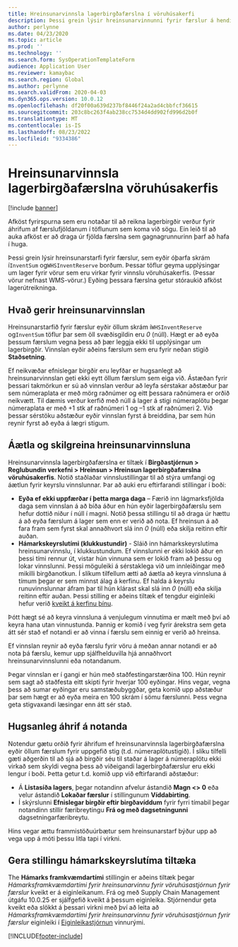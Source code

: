 ```yaml
---
title: Hreinsunarvinnsla lagerbirgðafærslna í vöruhúsakerfi
description: Þessi grein lýsir hreinsunarvinnunni fyrir færslur á hendi, sem hjálpar til við að bæta afköst kerfisins með því að bera kennsl á og eyða tengdum en óþarfa skrám.
author: perlynne
ms.date: 04/23/2020
ms.topic: article
ms.prod: ''
ms.technology: ''
ms.search.form: SysOperationTemplateForm
audience: Application User
ms.reviewer: kamaybac
ms.search.region: Global
ms.author: perlynne
ms.search.validFrom: 2020-04-03
ms.dyn365.ops.version: 10.0.12
ms.openlocfilehash: df20f00a639d237bf8446f24a2ad4cbbfcf36615
ms.sourcegitcommit: 203c8bc263f4ab238cc7534d4dd902fd996d2b0f
ms.translationtype: MT
ms.contentlocale: is-IS
ms.lasthandoff: 08/23/2022
ms.locfileid: "9334386"
---
```

# <a name="warehouse-management-on-hand-entries-cleanup-job"></a>Hreinsunarvinnsla lagerbirgðafærslna vöruhúsakerfis

[!include [banner](../includes/banner.md)]

Afköst fyrirspurna sem eru notaðar til að reikna lagerbirgðir verður fyrir áhrifum af færslufjöldanum í töflunum sem koma við sögu. Ein leið til að auka afköst er að draga úr fjölda færslna sem gagnagrunnurinn þarf að hafa í huga.

Þessi grein lýsir hreinsunarstarfi fyrir færslur, sem eyðir óþarfa skrám í`InventSum` og`WHSInventReserve` borðum. Þessar töflur geyma upplýsingar um lager fyrir vörur sem eru virkar fyrir vinnslu vöruhúsakerfis. (Þessar vörur nefnast WMS-vörur.) Eyðing þessara færslna getur stóraukið afköst lagerútreikninga.

## <a name="what-the-cleanup-job-does"></a>Hvað gerir hreinsunarvinnslan

Hreinsunarstarfið fyrir færslur eyðir öllum skrám í`WHSInventReserve` og`InventSum` töflur þar sem öll svæðisgildin eru *0* (núll). Hægt er að eyða þessum færslum vegna þess að þær leggja ekki til upplýsingar um lagerbirgðir. Vinnslan eyðir aðeins færslum sem eru fyrir neðan stigið **Staðsetning**.

Ef neikvæðar efnislegar birgðir eru leyfðar er hugsanlegt að hreinsunarvinnslan geti ekki eytt öllum færslum sem eiga við. Ástæðan fyrir þessari takmörkun er sú að vinnslan verður að leyfa sérstakar aðstæður þar sem númeraplata er með mörg raðnúmer og eitt þessara raðnúmera er orðið neikvætt. Til dæmis verður kerfið með núll á lager á stigi númeraplötu þegar númeraplata er með +1 stk af raðnúmeri 1 og –1 stk af raðnúmeri 2. Við þessar sérstöku aðstæður eyðir vinnslan fyrst á breiddina, þar sem hún reynir fyrst að eyða á lægri stigum.

## <a name="schedule-and-configure-the-cleanup-job"></a>Áætla og skilgreina hreinsunarvinnsluna

Hreinsunarvinnsla lagerbirgðafærslna er tiltæk í **Birgðastjórnun \> Reglubundin verkefni \> Hreinsun \> Hreinsun lagerbirgðafærslna vöruhúsakerfis**. Notið staðlaðar vinnslustillingar til að stýra umfangi og áætlun fyrir keyrslu vinnslunnar. Þar að auki eru eftirfarandi stillingar í boði:

- **Eyða ef ekki uppfærðar í þetta marga daga** – Færið inn lágmarksfjölda daga sem vinnslan á að bíða áður en hún eyðir lagerbirgðafærslu sem hefur dottið niður í núll í magni. Notið þessa stillingu til að draga úr hættu á að eyða færslum á lager sem enn er verið að nota. Ef hreinsun á að fara fram sem fyrst skal annaðhvort slá inn *0* (núll) eða skilja reitinn eftir auðan.
- **Hámarkskeyrslutími (klukkustundir)** - Sláið inn hámarkskeyrslutíma hreinsunarvinnslu, í klukkustundum. Ef vinnslunni er ekki lokið áður en þessi tími rennur út, vistar hún vinnuna sem er lokið fram að þessu og lokar vinnslunni. Þessi möguleiki á sérstaklega við um innleiðingar með mikilli birgðanotkun. Í slíkum tilfellum ætti að áætla að keyra vinnsluna á tímum þegar er sem minnst álag á kerfinu. Ef halda á keyrslu runuvinnslunnar áfram þar til hún klárast skal slá inn *0* (núll) eða skilja reitinn eftir auðan. Þessi stilling er aðeins tiltæk ef tengdur eiginleiki hefur verið [kveikt á kerfinu þínu](#max-execution-time).

Þótt hægt sé að keyra vinnsluna á venjulegum vinnutíma er mælt með því að keyra hana utan vinnustunda. Þannig er komið í veg fyrir árekstra sem geta átt sér stað ef notandi er að vinna í færslu sem einnig er verið að hreinsa.

Ef vinnslan reynir að eyða færslu fyrir vöru á meðan annar notandi er að nota þá færslu, kemur upp sjálfhelduvilla hjá annaðhvort hreinsunarvinnslunni eða notandanum.

Þegar vinnslan er í gangi er hún með staðfestingarstærðina 100. Hún reynir sem sagt að staðfesta eitt skipti fyrir hverjar 100 eyðingar. Hins vegar, vegna þess að sumar eyðingar eru samstæðubyggðar, geta komið upp aðstæður þar sem hægt er að eyða meira en 100 skrám í sömu færslunni. Þess vegna geta stigvaxandi læsingar enn átt sér stað.

## <a name="possible-user-impact"></a>Hugsanleg áhrif á notanda

Notendur gætu orðið fyrir áhrifum ef hreinsunarvinnsla lagerbirgðafærslna eyðir öllum færslum fyrir uppgefið stig (t.d. númeraplötustigið). Í slíku tilfelli gæti aðgerðin til að sjá að birgðir séu til staðar á lager á númeraplötu ekki virkað sem skyldi vegna þess að viðeigandi lagerbirgðafærslur eru ekki lengur í boði. Þetta getur t.d. komið upp við eftirfarandi aðstæður:

- Á **Listasíða lagers**, þegar notandinn afvelur ástandið **Magn \<\> 0** eða velur ástandið **Lokaðar færslur** í stillingunum **Víddabirting**.
- Í skýrslunni **Efnislegar birgðir eftir birgðavíddum** fyrir fyrri tímabil þegar notandinn stillir færibreytingu **Frá og með dagsetningunni** dagsetningarfæribreytu.

Hins vegar ættu frammistöðuúrbætur sem hreinsunarstarf býður upp að vega upp á móti þessu litla tapi í virkni.

## <a name="make-the-maximum-execution-time-setting-available"></a><a name="max-execution-time"></a>Gera stillingu hámarkskeyrslutíma tiltæka

The **Hámarks framkvæmdartími** stillingin er aðeins tiltæk þegar *Hámarksframkvæmdartími fyrir hreinsunarvinnu fyrir vöruhúsastjórnun fyrir færslur* kveikt er á eiginleikanum. Frá og með Supply Chain Management útgáfu 10.0.25 er sjálfgefið kveikt á þessum eiginleika. Stjórnendur geta kveikt eða slökkt á þessari virkni með því að leita að *Hámarksframkvæmdartími fyrir hreinsunarvinnu fyrir vöruhúsastjórnun fyrir færslur* eiginleiki í [Eiginleikastjórnun](../../fin-ops-core/fin-ops/get-started/feature-management/feature-management-overview.md) vinnurými.


[!INCLUDE[footer-include](../../includes/footer-banner.md)]